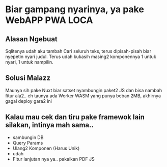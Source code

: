 # Biar gampang nyarinya, ya pake WebAPP PWA LOCA

## Alasan Ngebuat

Sqlitenya udah aku tambah Cari seluruh teks, terus dipisah-pisah biar nyepetin nyari judul. Terus udah kukasih masing2 komponennya 1 untuk nyari, 1 untuk nampilin.

## Solusi Malazz

Maunya sih pake Nuxt biar satset nyambungin paket2 JS dan bisa nambah fitur ala2.. eh taunya ada Worker WASM yang punya beban 2MB, akhirnya gagal deploy gara2 ini

## Kalau mau cek dan tiru pake framewok lain silakan, intinya mah sama.. 
- sambungin DB
- Query Params
- Ulang2 Komponen (Harus Unik)
- udah
- Fitur lanjutan nya ya.. pakaikan PDF JS
